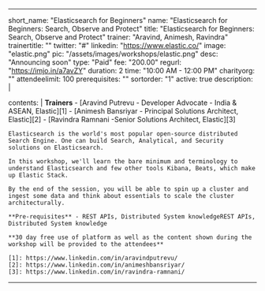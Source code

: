 ---

short_name: "Elasticsearch for Beginners"
name: "Elasticsearch for Beginners: Search, Observe and Protect"
title: "Elasticsearch for Beginners: Search, Observe and Protect"
trainer: "Aravind, Animesh, Ravindra"
trainertitle: ""
twitter: "#"
linkedin: "https://www.elastic.co/"
image: "elastic.png"
pic: "/assets/images/workshops/elastic.png"
desc: "Announcing soon"
type: "Paid"
fee: "200.00"
regurl: "https://imjo.in/a7avZY"
duration: 2
time: "10:00 AM - 12:00 PM"
charityorg: ""
attendeelimit: 100
prerequisites: ""
sortorder: "1"
active: true
description: |
    
    
contents: |
    **Trainers**
    - [Aravind Putrevu - Developer Advocate - India & ASEAN, Elastic][1]
    - [Animesh Bansriyar - Principal Solutions Architect, Elastic][2]
    - [Ravindra Ramnani -Senior Solutions Architect, Elastic][3]

    Elasticsearch is the world's most popular open-source distributed Search Engine. One can build Search, Analytical, and Security solutions on Elasticsearch. 

    In this workshop, we'll learn the bare minimum and terminology to understand Elasticsearch and few other tools Kibana, Beats, which make up Elastic Stack. 

    By the end of the session, you will be able to spin up a cluster and ingest some data and think about essentials to scale the cluster architecturally. 

    **Pre-requisites** - REST APIs, Distributed System knowledgeREST APIs, Distributed System knowledge

    **30 day free use of platform as well as the content shown during the workshop will be provided to the attendees**

    [1]: https://www.linkedin.com/in/aravindputrevu/
    [2]: https://www.linkedin.com/in/animeshbansriyar/
    [3]: https://www.linkedin.com/in/ravindra-ramnani/

---
